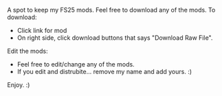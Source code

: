 A spot to keep my FS25 mods. 
Feel free to download any of the mods. 
To download: 
- Click link for mod
- On right side, click download buttons that says "Download Raw File".

Edit the mods:
- Feel free to edit/change any of the mods.
- If you edit and distrubite... remove my name and add yours. :)


Enjoy. :) 

